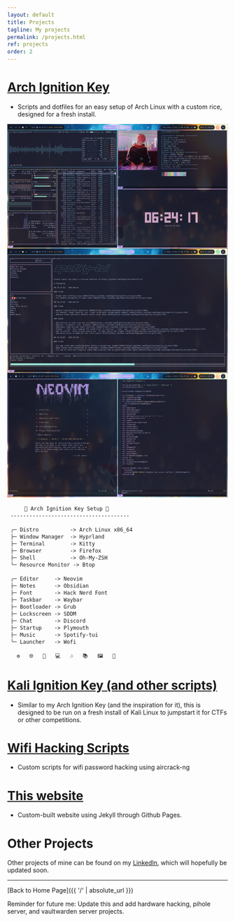 ```yaml
---
layout: default
title: Projects
tagline: My projects
permalink: /projects.html
ref: projects
order: 2
---
```




# [Arch Ignition Key](https://github.com/Glitch-Gecko/arch-ignition-key)
- Scripts and dotfiles for an easy setup of Arch Linux with a custom rice, designed for a fresh install.

![Rice](https://raw.githubusercontent.com/Glitch-Gecko/glitch-gecko.github.io/main/images/Rice.png)

```mint
⠀⠀   🚀 Arch Ignition Key Setup 🚀
 --------------------------------------

 ╭─ Distro          -> Arch Linux x86_64
 ├─ Window Manager  -> Hyprland
 ├─ Terminal        -> Kitty
 ├─ Browser         -> Firefox
 ├─ Shell           -> Oh-My-ZSH
 ╰─ Resource Monitor -> Btop

 ╭─ Editor     -> Neovim
 ├─ Notes      -> Obsidian
 ├─ Font       -> Hack Nerd Font
 ├─ Taskbar    -> Waybar
 ├─ Bootloader -> Grub
 ├─ Lockscreen -> SDDM
 ├─ Chat       -> Discord
 ├─ Startup    -> Plymouth
 ├─ Music      -> Spotify-tui
 ╰─ Launcher   -> Wofi

   ⚙️   🌐   🚀   💻   🎶   📚   🖼️   🌈
```


# [Kali Ignition Key (and other scripts)](https://github.com/Glitch-Gecko/personal-kali-scripts)
- Similar to my Arch Ignition Key (and the inspiration for it), this is designed to be run on a fresh install of Kali Linux to jumpstart it for CTFs or other competitions.

# [Wifi Hacking Scripts](https://github.com/Glitch-Gecko/wifi-scripts)
- Custom scripts for wifi password hacking using aircrack-ng

# [This website](https://github.com/Glitch-Gecko/glitch-gecko.github.io)
- Custom-built website using Jekyll through Github Pages.

# Other Projects
Other projects of mine can be found on my [LinkedIn](https://www.linkedin.com/in/nicolas-formella-164187263/details/projects/), which will hopefully be updated soon.

---

[Back to Home Page]({{ '/' | absolute_url }})


Reminder for future me: Update this and add hardware hacking, pihole server, and vaultwarden server projects.